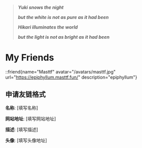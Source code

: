 > **_Yuki snows the night_**
>
> **_but the white is not as pure as it had been_**
>
> **_Hikari illuminates the world_**
>
> **_but the light is not as bright as it had been_**

# My Friends

<div class="flex flex-wrap gap-6 justify-start">

::friend{name="Masttf" avatar="/avatars/masttf.jpg" url="https://epiphyllum.masttf.fun/" description="epiphyllum"}

</div>

## 申请友链格式

**名称**: [填写名称]

**网站地址**: [填写网站地址]

**描述**: [填写描述]

**头像**: [填写头像地址]
